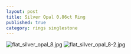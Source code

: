 ```yaml
---
layout: post
title: Silver Opal 0.86ct Ring
published: true
category: rings singlestone
---
```

![flat_silver_opal_8.jpg]({{site.baseurl}}/images/jewelry/rings/flat_silver_opal_8.jpg)
![flat_silver_opal_8-2.jpg]({{site.baseurl}}/images/jewelry/rings/flat_silver_opal_8-2.jpg)
